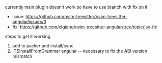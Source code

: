 currently main plugin doesn't work so have to use branch with fix on it

- issue: https://github.com/nvim-treesitter/nvim-treesitter-angular/issues/3
- fix: https://github.com/elgiano/nvim-treesitter-angular/tree/topic/jsx-fix

steps to get it working:

1. add to packer and install/sync
2. :TSInstallFromGrammar angular -- necessary to fix the ABI version mismatch
